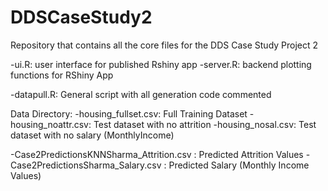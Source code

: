 # DDSCaseStudy2
Repository that contains all the core files for the DDS Case Study Project 2

-ui.R: user interface for published Rshiny app
-server.R: backend plotting functions for RShiny App

-datapull.R: General script with all generation code commented

Data Directory:
-housing_fullset.csv: Full Training Dataset
-housing_noattr.csv: Test dataset with no attrition
-housing_nosal.csv: Test dataset with no salary (MonthlyIncome)

-Case2PredictionsKNNSharma_Attrition.csv : Predicted Attrition Values
-Case2PredictionsSharma_Salary.csv       : Predicted Salary (Monthly Income Values)
